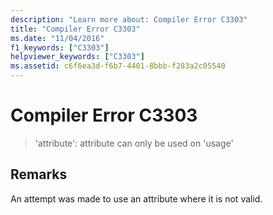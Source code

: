 ```yaml
---
description: "Learn more about: Compiler Error C3303"
title: "Compiler Error C3303"
ms.date: "11/04/2016"
f1_keywords: ["C3303"]
helpviewer_keywords: ["C3303"]
ms.assetid: c6f6ea3d-f6b7-4401-8bbb-f283a2c05540
---
```

# Compiler Error C3303

> 'attribute': attribute can only be used on 'usage'

## Remarks

An attempt was made to use an attribute where it is not valid.
